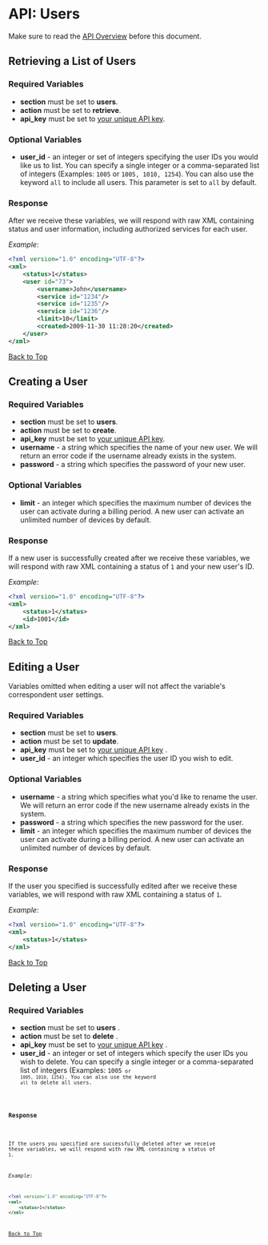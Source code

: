 <a name="head"></a><h1>API: Users</h1>

Make sure to read the [API Overview](../README.md) before this document.

<a name="retrieve"></a><h2>Retrieving a List of Users</h2>

<h3>Required Variables</h3>

* <b>section</b> must be set to <b>users</b>.
* <b>action</b> must be set to <b>retrieve</b>.
* <b>api_key</b> must be set to [your unique API key](../README.md#finding).

<h3>Optional Variables</h3>

* <b>user_id</b> - an integer or set of integers specifying the user IDs you would like us to list. You can specify a single integer or a comma-separated list of integers (Examples: <code>1005</code> or <code>1005, 1010, 1254</code>). You can also use the keyword <code>all</code> to include all users. This parameter is set to <code>all</code> by default.

<h3>Response</h3>

After we receive these variables, we will respond with raw XML containing status and user information, including authorized services for each user.

*Example*:

~~~ .xml
<?xml version="1.0" encoding="UTF-8"?>
<xml>
    <status>1</status>
    <user id="73">
        <username>John</username>
        <service id="1234"/>
        <service id="1235"/>
        <service id="1236"/>
        <limit>10</limit>
        <created>2009-11-30 11:28:20</created>
    </user>
</xml>
~~~

[Back to Top](#head)

<a name="create"></a><h2>Creating a User</h2>

<h3>Required Variables</h3>

* <b>section</b> must be set to <b>users</b>.
* <b>action</b> must be set to <b>create</b>.
* <b>api_key</b> must be set to [your unique API key](../README.md#finding).
* <b>username</b> - a string which specifies the name of your new user. We will return an error code if the username already exists in the system.
* <b>password</b> - a string which specifies the password of your new user.

<h3>Optional Variables</h3>

* <b>limit</b> - an integer which specifies the maximum number of devices the user can activate during a billing period. A new user can activate an unlimited number of devices by default.

<h3>Response</h3>

If a new user is successfully created after we receive these variables, we will respond with raw XML containing a status of <code>1</code> and your new user's ID.

*Example*:

~~~ .xml
<?xml version="1.0" encoding="UTF-8"?>
<xml>
    <status>1</status>
    <id>1001</id>
</xml>
~~~

[Back to Top](#head)

<a name="edit"></a><h2>Editing a User</h2>

Variables omitted when editing a user will not affect the variable's correspondent user settings.

<h3>Required Variables</h3>

* <b>section</b> must be set to <b>users</b>.
* <b>action</b> must be set to <b>update</b>.
* <b>api_key</b> must be set to [your unique API key](../README.md#finding) .
* <b>user_id</b> - an integer which specifies the user ID you wish to edit.

<h3>Optional Variables</h3>

* <b>username</b> - a string which specifies what you'd like to rename the user. We will return an error code if the new username already exists in the system.
* <b>password</b> - a string which specifies the new password for the user.
* <b>limit</b> - an integer which specifies the maximum number of devices the user can activate during a billing period. A new user can activate an unlimited number of devices by default.

<h3>Response</h3>

If the user you specified is successfully edited after we receive these variables, we will respond with raw XML containing a status of <code>1</code>.

*Example*:

~~~ .xml
<?xml version="1.0" encoding="UTF-8"?>
<xml>
    <status>1</status>
</xml>
~~~

[Back to Top](#head)

<a name="delete"></a><h2>Deleting a User</h2>

<h3>Required Variables</h3>

* <b>section</b> must be set to <b>users</b> .
* <b>action</b> must be set to <b>delete</b> .
* <b>api_key</b> must be set to [your unique API key](../README.md#finding) .
* <b>user_id</b> - an integer or set of integers which specify the user IDs you wish to delete. You can specify a single integer or a comma-separated list of integers (Examples: <code>1005<code> or <code>1005, 1010, 1254</code>). You can also use the keyword <code>all</code> to delete all users.

<h3>Response</h3>

If the users you specified are successfully deleted after we receive these variables, we will respond with raw XML containing a status of <code>1</code>.

*Example*:

~~~ .xml
<?xml version="1.0" encoding="UTF-8"?>
<xml>
    <status>1</status>
</xml>
~~~

[Back to Top](#head)
